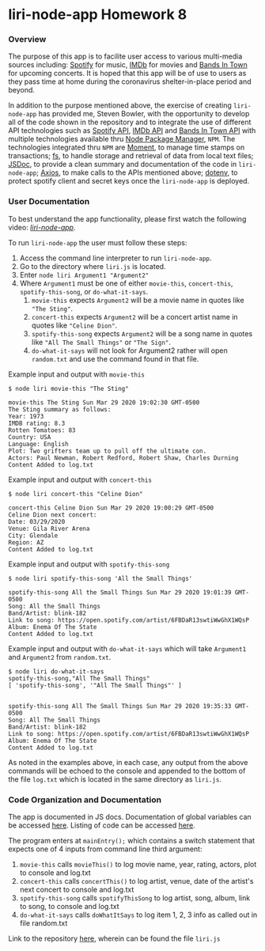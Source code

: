 # liri-node-app    Homework 8

### Overview

The purpose of this app is to facilite user access to various multi-media sources including: [Spotify](https://www.spotify.com) for music, [IMDb](https://www.imdb.com) for movies and [Bands In Town](https://www.artists.bandsintown.com) for upcoming concerts.   It is hoped that this app will be of use to users as they pass time at home during the coronavirus shelter-in-place period and beyond.

In addition to the purpose mentioned above, the exercise of creating `liri-node-app` has provided me, Steven Bowler, with the opportunity to develop all of the code shown in the repository and to integrate the use of different API technologies such as [Spotify API](https://www.npmjs.com/package/node-spotify-api), [IMDb API](https://www.omdbapi.com) and [Bands In Town API](https://www.artists.bandsintown.com/bandsintown-api) with multiple technologies available thru [Node Package Manager](https://www.npmjs.com/), `NPM`.  The technologies integrated thru `NPM` are [Moment](https://www.npmjs.com/package/moment), to manage time stamps on transactions; [fs](https://www.npmjs.com/package/fs), to handle storage and retrieval of data from local text files; [JSDoc](https://www.npmjs.com/package/jsdoc), to provide a clean summary and documentation of the code in `liri-node-app`; [Axios](https://www.npmjs.com/package/axios), to make calls to the APIs mentioned above; [dotenv](https://www.npmjs.com/package/dotenv), to protect spotify client and secret keys once the `liri-node-app` is deployed.

### User Documentation

To best understand the app functionality, please first watch the following video: _*[liri-node-app](https://drive.google.com/file/d/10E7WnFGT-kwfidCYFJF2rwrz3oOCrV8y/view)*_.

To run `liri-node-app` the user must follow these steps:

1. Access the command line interpreter to run `liri-node-app`.
2. Go to the directory where `liri.js` is located.
3. Enter `node liri Argument1 "Argument2"`
4. Where `Argument1` must be one of either `movie-this`, `concert-this`, `spotify-this-song`, or `do-what-it-says`.
    1. `movie-this` expects `Argument2` will be a movie name in quotes like `"The Sting"`.
    2. `concert-this` expects `Argument2` will be a concert artist name in quotes like `"Celine Dion"`.
    3. `spotify-this-song` expects `Argument2` will be a song name in quotes like `"All The Small Things"` or `"The Sign"`.
    4. `do-what-it-says` will not look for Argument2 rather will open `random.txt` and use the command found in that file.


Example input and output with `movie-this`
````
$ node liri movie-this "The Sting"

movie-this The Sting Sun Mar 29 2020 19:02:30 GMT-0500
The Sting summary as follows:
Year: 1973
IMDB rating: 8.3
Rotten Tomatoes: 83
Country: USA
Language: English
Plot: Two grifters team up to pull off the ultimate con.
Actors: Paul Newman, Robert Redford, Robert Shaw, Charles Durning
Content Added to log.txt
````

Example input and output with `concert-this`
````
$ node liri concert-this "Celine Dion"

concert-this Celine Dion Sun Mar 29 2020 19:00:29 GMT-0500
Celine Dion next concert:
Date: 03/29/2020
Venue: Gila River Arena
City: Glendale
Region: AZ
Content Added to log.txt
````

Example input and output with `spotify-this-song`
````
$ node liri spotify-this-song 'All the Small Things'

spotify-this-song All the Small Things Sun Mar 29 2020 19:01:39 GMT-0500
Song: All the Small Things
Band/Artist: blink-182
Link to song: https://open.spotify.com/artist/6FBDaR13swtiWwGhX1WQsP
Album: Enema Of The State
Content Added to log.txt
````

Example input and output with `do-what-it-says` which will take `Argument1` and `Argument2` from `random.txt`.
````
$ node liri do-what-it-says
spotify-this-song,"All The Small Things"
[ 'spotify-this-song', '"All The Small Things"' ]


spotify-this-song All The Small Things Sun Mar 29 2020 19:35:33 GMT-0500
Song: All The Small Things
Band/Artist: blink-182
Link to song: https://open.spotify.com/artist/6FBDaR13swtiWwGhX1WQsP
Album: Enema Of The State
Content Added to log.txt
````

As noted in the examples above, in each case, any output from the above commands will be echoed to the console and appended to the bottom of the file `log.txt` which is located in the same directory as `liri.js`.



### Code Organization and Documentation

The app is documented in JS docs.  Documentation of global variables can be accessed [here](https://stevenbowler.github.io/liri-node-app/docs/global.html).  Listing of code can be accessed [here](https://stevenbowler.github.io/liri-node-app/docs/liri.js.html).

The program enters at `mainEntry();` which contains a switch statement that expects one of 4 inputs from command line third argument:
1. `movie-this` calls `movieThis()` to log movie name, year, rating, actors, plot to console and log.txt
2. `concert-this` calls `concertThis()` to log artist, venue, date of the artist's next concert to console and log.txt
3. `spotify-this-song` calls `spotifyThisSong` to log artist, song, album, link to song, to console and log.txt
4. `do-what-it-says` calls `doWhatItSays` to log item 1, 2, 3 info as called out in file random.txt

Link to the repository [here](https://github.com/stevenbowler/liri-node-app/), wherein can be found the file `liri.js`





